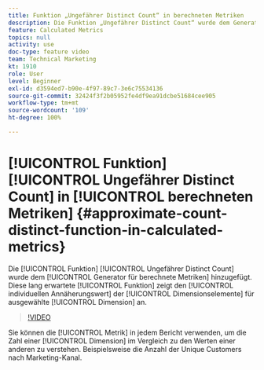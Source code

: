 ```yaml
---
title: Funktion „Ungefährer Distinct Count“ in berechneten Metriken
description: Die Funktion „Ungefährer Distinct Count“ wurde dem Generator für berechnete Metriken hinzugefügt. Diese lang erwartete Funktion zeigt den individuellen Annäherungswert der Dimensionselemente für eine ausgewählte Dimension an.
feature: Calculated Metrics
topics: null
activity: use
doc-type: feature video
team: Technical Marketing
kt: 1910
role: User
level: Beginner
exl-id: d3594ed7-b90e-4f97-89c7-3e6c75534136
source-git-commit: 32424f3f2b05952fe4df9ea91dcbe51684cee905
workflow-type: tm+mt
source-wordcount: '109'
ht-degree: 100%

---
```


# [!UICONTROL Funktion] [!UICONTROL Ungefährer Distinct Count] in [!UICONTROL berechneten Metriken] {#approximate-count-distinct-function-in-calculated-metrics}

Die [!UICONTROL Funktion] [!UICONTROL Ungefährer Distinct Count] wurde dem [!UICONTROL Generator für berechnete Metriken] hinzugefügt. Diese lang erwartete [!UICONTROL Funktion] zeigt den [!UICONTROL individuellen Annäherungswert] der [!UICONTROL Dimensionselemente] für ausgewählte [!UICONTROL Dimension] an.

>[!VIDEO](https://video.tv.adobe.com/v/23722/?quality=12)

Sie können die [!UICONTROL Metrik] in jedem Bericht verwenden, um die Zahl einer [!UICONTROL Dimension] im Vergleich zu den Werten einer anderen zu verstehen. Beispielsweise die Anzahl der Unique Customers nach Marketing-Kanal.

